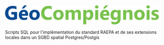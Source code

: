![picto](/doc/img/new_logo_geocompiegnois.png)

Scripts SQL pour l'implémentation du standard RAEPA et de ses extensions locales dans un SGBD spatial Postgres/Postgis
